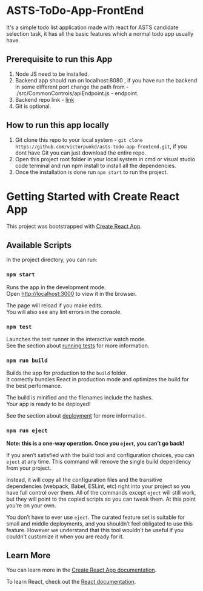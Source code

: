 # ASTS-ToDo-App-FrontEnd

It's a simple todo list application made with react for ASTS candidate selection task, it has all the basic features which a normal todo app usually have.

## Prerequisite to run this App

1. Node JS need to be installed.
2. Backend app should run on localhost:8080 , if you have run the backend in some different port change the path from - ./src/CommonControls/apiEndpoint.js - endpoint.
3. Backend repo link - [link](https://github.com/victorpunkd/asts-todo-app-backend)
4. Git is optional.

## How to run this app locally

1. Git clone this repo to your local system - `git clone https://github.com/victorpunkd/asts-todo-app-frontend.git`, if you dont have Git you can just download the entire repo.
2. Open this project root folder in your local system in cmd or visual studio code terminal and run npm install to install all the dependencies.
3. Once the installation is done run `npm start` to run the project.

# Getting Started with Create React App

This project was bootstrapped with [Create React App](https://github.com/facebook/create-react-app).

## Available Scripts

In the project directory, you can run:

### `npm start`

Runs the app in the development mode.\
Open [http://localhost:3000](http://localhost:3000) to view it in the browser.

The page will reload if you make edits.\
You will also see any lint errors in the console.

### `npm test`

Launches the test runner in the interactive watch mode.\
See the section about [running tests](https://facebook.github.io/create-react-app/docs/running-tests) for more information.

### `npm run build`

Builds the app for production to the `build` folder.\
It correctly bundles React in production mode and optimizes the build for the best performance.

The build is minified and the filenames include the hashes.\
Your app is ready to be deployed!

See the section about [deployment](https://facebook.github.io/create-react-app/docs/deployment) for more information.

### `npm run eject`

**Note: this is a one-way operation. Once you `eject`, you can’t go back!**

If you aren’t satisfied with the build tool and configuration choices, you can `eject` at any time. This command will remove the single build dependency from your project.

Instead, it will copy all the configuration files and the transitive dependencies (webpack, Babel, ESLint, etc) right into your project so you have full control over them. All of the commands except `eject` will still work, but they will point to the copied scripts so you can tweak them. At this point you’re on your own.

You don’t have to ever use `eject`. The curated feature set is suitable for small and middle deployments, and you shouldn’t feel obligated to use this feature. However we understand that this tool wouldn’t be useful if you couldn’t customize it when you are ready for it.

## Learn More

You can learn more in the [Create React App documentation](https://facebook.github.io/create-react-app/docs/getting-started).

To learn React, check out the [React documentation](https://reactjs.org/).
